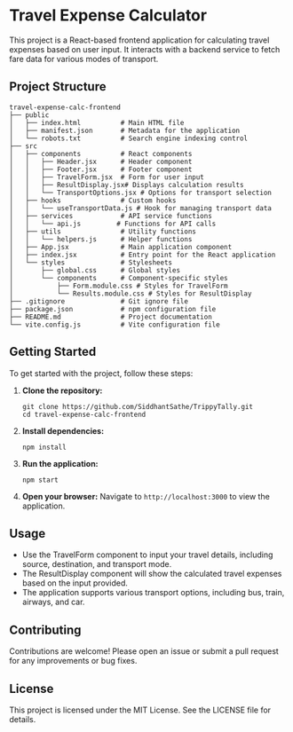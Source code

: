 # Travel Expense Calculator

This project is a React-based frontend application for calculating travel expenses based on user input. It interacts with a backend service to fetch fare data for various modes of transport.

## Project Structure

```
travel-expense-calc-frontend
├── public
│   ├── index.html          # Main HTML file
│   ├── manifest.json       # Metadata for the application
│   └── robots.txt          # Search engine indexing control
├── src
│   ├── components          # React components
│   │   ├── Header.jsx      # Header component
│   │   ├── Footer.jsx      # Footer component
│   │   ├── TravelForm.jsx  # Form for user input
│   │   ├── ResultDisplay.jsx# Displays calculation results
│   │   └── TransportOptions.jsx # Options for transport selection
│   ├── hooks               # Custom hooks
│   │   └── useTransportData.js # Hook for managing transport data
│   ├── services            # API service functions
│   │   └── api.js         # Functions for API calls
│   ├── utils               # Utility functions
│   │   └── helpers.js      # Helper functions
│   ├── App.jsx             # Main application component
│   ├── index.jsx           # Entry point for the React application
│   └── styles              # Stylesheets
│       ├── global.css      # Global styles
│       └── components      # Component-specific styles
│           ├── Form.module.css # Styles for TravelForm
│           └── Results.module.css # Styles for ResultDisplay
├── .gitignore              # Git ignore file
├── package.json            # npm configuration file
├── README.md               # Project documentation
└── vite.config.js          # Vite configuration file
```

## Getting Started

To get started with the project, follow these steps:

1. **Clone the repository:**
   ```
   git clone https://github.com/SiddhantSathe/TrippyTally.git
   cd travel-expense-calc-frontend
   ```

2. **Install dependencies:**
   ```
   npm install
   ```

3. **Run the application:**
   ```
   npm start
   ```

4. **Open your browser:**
   Navigate to `http://localhost:3000` to view the application.

## Usage

- Use the TravelForm component to input your travel details, including source, destination, and transport mode.
- The ResultDisplay component will show the calculated travel expenses based on the input provided.
- The application supports various transport options, including bus, train, airways, and car.

## Contributing

Contributions are welcome! Please open an issue or submit a pull request for any improvements or bug fixes.

## License

This project is licensed under the MIT License. See the LICENSE file for details.
